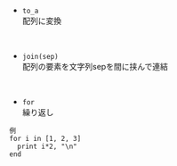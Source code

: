 - `to_a`  
配列に変換  
<br>

- `join(sep)`  
配列の要素を文字列sepを間に挟んで連結  
<br>

- `for`  
繰り返し
```
例
for i in [1, 2, 3]
  print i*2, "\n"
end
```
